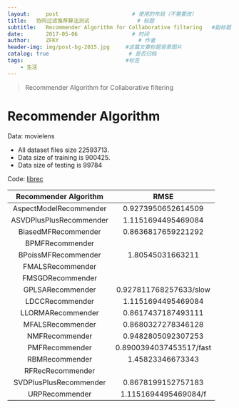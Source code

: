 ```yaml
---
layout:     post                       # 使用的布局（不需要改）
title:   协同过滤推荐算法测试               # 标题 
subtitle:   Recommender Algorithm for Collaborative filtering   #副标题
date:       2017-05-06                 # 时间
author:     ZFKY                         # 作者
header-img: img/post-bg-2015.jpg     #这篇文章标题背景图片
catalog: true                         # 是否归档
tags:                                #标签
    - 生活
---
```

>  Recommender Algorithm for Collaborative filtering

# Recommender Algorithm

Data: movielens   

- All dataset files size 22593713. 
- Data size of training is 900425.
- Data size of testing is 99784

Code: [librec](http://www.librec.net/ "librec1")

|  Recommender Algorithm  |          RMSE           |
| :---------------------: | :---------------------: |
| AspectModelRecommender  |   0.9273950652614509    |
| ASVDPlusPlusRecommender |   1.1151694495469084    |
|   BiasedMFRecommender   |   0.8636817659221292    |
|     BPMFRecommender     |                         |
|   BPoissMFRecommender   |    1.80545031663211     |
|    FMALSRecommender     |                         |
|    FMSGDRecommender     |                         |
|    GPLSARecommender     | 0.927811768257633/slow  |
|     LDCCRecommender     |   1.1151694495469084    |
|    LLORMARecommender    |   0.8617437187493111    |
|    MFALSRecommender     |   0.8680327278346128    |
|     NMFRecommender      |   0.9482805092307253    |
|     PMFRecommender      | 0.8900394037453517/fast |
|     RBMRecommender      |    1.45823346673343     |
|    RFRecRecommender     |                         |
| SVDPlusPlusRecommender  |   0.8678199152757183    |
|     URPRecommender      |  1.1151694495469084/f   |




